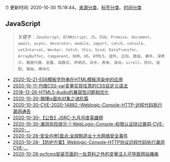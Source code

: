 :alarm_clock: 更新时间: 2020-10-30 15:19:44。[来源分类](../README.md)、[标签分类](../TAGS.md)、[时间分类](../TIMELINE.md)

## JavaScript


> 关键字：`JavaScript`、`ECMAScript`、`JS`、`ES6`、`Promise`、`document`、`await`、`async`、`decorator`、`module`、`import`、`catch`、`console`、`setInterval`、`Worker`、`fetch`、`this`、`bind`、`DataTransfer`、`ArrayBuffer`、`Component`、`DOM`、`H5`、`HTML5`、`组件`、`正则`、`数组`、`事件`、`深拷贝`、`数据代理`、`变量`、`函数式`、`声明式`、`异步`、`表单`、`滚动`、`scroll`、`防抖`、`适配`、`路由`、`模块化`



- [2020-10-21-ES6模板字符串在HTML模板渲染中的应用](https://www.zhangxinxu.com/wordpress/2020/10/es6-html-template-literal/) 
- [2020-10-11-巧借CSS-var变量实现任意的CSS自定义语法](https://www.zhangxinxu.com/wordpress/2020/10/css-var-custom-any-function-polyfill/) 
- [2018-12-26-HTML5-Audio的兼容性问题和优化](https://jdc.jd.com/archives/212874) 
- [2020-10-30-搞懂js面向对象之进阶篇](https://juejin.im/post/6889347069643866125) 
- [2020-10-30-CVE-2020-14882:-Weblogic-Console-HTTP-远程代码执行漏洞通告](https://sec.thief.one/article_content?a_id=85faca1067da90b23029631e6cf76875) 
- [2020-10-30-【公告】JSRC-九月月度英雄榜](https://sec.thief.one/article_content?a_id=7a49f1a2e7b64e876dcd8eb84f73ff32) 
- [2020-10-30-漏洞风险提示-|-WebLogic-Console-权限认证绕过漏洞-CVE-2020-...](https://sec.thief.one/article_content?a_id=28e752981b84a4ce557291221ebb8c9a) 
- [2020-10-28-安全内参|盘点:全球制造业十大网络安全事件](https://sec.thief.one/article_content?a_id=178ed9fcbbe5c209c2b1d8c2882729a8) 
- [2020-10-28-【防护方案】Weblogic-Console-HTTP协议远程代码执行漏洞CVE-...](https://sec.thief.one/article_content?a_id=3969830fcb53b9fd24b0cbdde0175592) 
- [2020-10-28-pcfcms安装页面的一处意料之外的变量注入可导致网站瘫痪](https://sec.thief.one/article_content?a_id=2499b48bddeb207f261365547a4db2cb) 